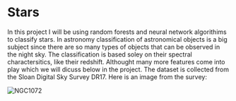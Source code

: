 # Stars

In this project I will be using random forests and neural network algorithims to classify stars. In astronomy classification of astronomical objects is a big subject since there are so many types of objects that can be observed in the night sky. The classification is based soley on their spectral charactersitics, like their redshift. Althought many more features come into play which we will dicuss below in the project. The dataset is collected from the Sloan Digital Sky Survey DR17. Here is an image from the survey:

![NGC1072](https://www.astro.princeton.edu/~rhl/PrettyPictures/NGC/NGC1072-mosaic.jpg)
